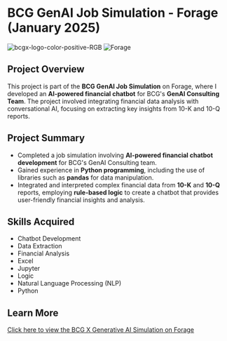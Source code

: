 # **BCG GenAI Job Simulation - Forage (January 2025)**
![bcgx-logo-color-positive-RGB](https://github.com/user-attachments/assets/da3b964a-4622-4db3-93fd-106f405f1cca) ![Forage](https://github.com/user-attachments/assets/3bdc88d8-a100-4db8-9abe-5421e41280a2)

## **Project Overview**

This project is part of the **BCG GenAI Job Simulation** on Forage, where I developed an **AI-powered financial chatbot** for BCG's **GenAI Consulting Team**. The project involved integrating financial data analysis with conversational AI, focusing on extracting key insights from 10-K and 10-Q reports.

## **Project Summary**
- Completed a job simulation involving **AI-powered financial chatbot development** for BCG's GenAI Consulting team.
- Gained experience in **Python programming**, including the use of libraries such as **pandas** for data manipulation.
- Integrated and interpreted complex financial data from **10-K** and **10-Q** reports, employing **rule-based logic** to create a chatbot that provides user-friendly financial insights and analysis.

## **Skills Acquired**
- Chatbot Development
- Data Extraction
- Financial Analysis
- Excel
- Jupyter
- Logic
- Natural Language Processing (NLP)
- Python

## **Learn More**
[Click here to view the BCG X Generative AI Simulation on Forage](https://www.theforage.com/simulations/bcg/gen-ai-anlo)

